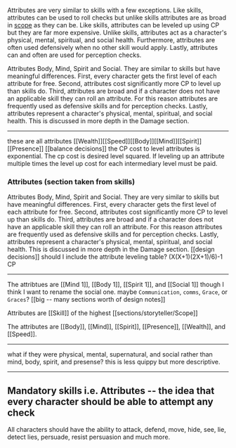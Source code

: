Attributes are very similar to skills with a few exceptions. Like skills, attributes can be used to roll checks but unlike skills attributes are as broad in [scope](https://github.com/harleydutton/Tabula-Rasa/blob/develop/tabula-rasa.md#scope) as they can be. Like skills, attributes can be leveled up using CP but they are far more expensive. Unlike skills, attributes act as a character's physical, mental, spiritual, and social health. Furthermore, attributes are often used defensively when no other skill would apply. Lastly, attributes can and often are used for perception checks.

Attributes Body, Mind, Spirit and Social. They are similar to skills but have meaningful differences. First, every character gets the first level of each attribute for free. Second, attributes cost significantly more CP to level up than skills do. Third, attributes are broad and if a character does not have an applicable skill they can roll an attribute. For this reason attributes are frequently used as defensive skills and for perception checks. Lastly, attributes represent a character's physical, mental, spiritual, and social health. This is discussed in more depth in the Damage section.

---

these are all attributes [[Wealth]][[Speed]][[Body]][[Mind]][[Spirit]][[Presence]]
[[balance decisions]] the CP cost to level attributes is exponential. The cp cost is desired level squared. If leveling up an attribute multiple times the level up cost for each intermediary level must be paid.

### Attributes (section taken from skills)

Attributes Body, Mind, Spirit and Social. They are very similar to skills but have meaningful differences. First, every character gets the first level of each attribute for free. Second, attributes cost significantly more CP to level up than skills do. Third, attributes are broad and if a character does not have an applicable skill they can roll an attribute. For this reason attributes are frequently used as defensive skills and for perception checks. Lastly, attributes represent a character's physical, mental, spiritual, and social health. This is discussed in more depth in the Damage section.
[[design decisions]] should I include the attribute leveling table? (X(X+1)(2X+1)/6)-1 CP

---

The attribtues are [[Mind 1]], [[Body 1]], [[Spirit 1]], and [[Social 1]] though I think I want to rename the social one. maybe `Communication`, `comms`, `Grace`, or `Graces`? [[big -- many sections worth of design notes]]

Attributes are [[Skill]] of the highest [[sections/storyteller/Scope]]

The attributes are [[Body]], [[Mind]], [[Spirit]], [[Presence]], [[Wealth]], and [[Speed]].

---

what if they were physical, mental, supernatural, and social rather than mind, body, spirit, and presense? this is less quippy but more descriptive.

---

## Mandatory skills i.e. Attributes -- the idea that every character should be able to attempt any check
All characters should have the ability to attack, defend, move, hide, see, lie, detect lies, persuade, resist persuasion and much more.
